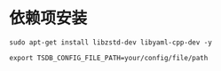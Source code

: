 # 依赖项安装  

```shell
sudo apt-get install libzstd-dev libyaml-cpp-dev -y

export TSDB_CONFIG_FILE_PATH=your/config/file/path
```
